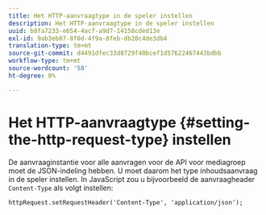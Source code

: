 ```yaml
---
title: Het HTTP-aanvraagtype in de speler instellen
description: Het HTTP-aanvraagtype in de speler instellen
uuid: b8fa7233-e654-4acf-a9d7-14158cded13e
exl-id: 9ab3eb07-8f0d-4f9a-8feb-db20c4de3db4
translation-type: tm+mt
source-git-commit: d4491dfec33d8729f40bcef1d57622467443bdbb
workflow-type: tm+mt
source-wordcount: '58'
ht-degree: 0%

---
```


# Het HTTP-aanvraagtype {#setting-the-http-request-type} instellen

De aanvraaginstantie voor alle aanvragen voor de API voor mediagroep moet de JSON-indeling hebben. U moet daarom het type inhoudsaanvraag in de speler instellen. In JavaScript zou u bijvoorbeeld de aanvraagheader `Content-Type` als volgt instellen:

```
httpRequest.setRequestHeader('Content-Type', 'application/json'); 
```

